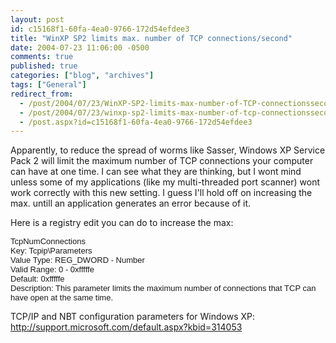 ```yaml
---
layout: post
id: c15168f1-60fa-4ea0-9766-172d54efdee3
title: "WinXP SP2 limits max. number of TCP connections/second"
date: 2004-07-23 11:06:00 -0500
comments: true
published: true
categories: ["blog", "archives"]
tags: ["General"]
redirect_from: 
  - /post/2004/07/23/WinXP-SP2-limits-max-number-of-TCP-connectionssecond
  - /post/2004/07/23/winxp-sp2-limits-max-number-of-tcp-connectionssecond
  - /post.aspx?id=c15168f1-60fa-4ea0-9766-172d54efdee3
---
```

<!-- more -->
<P>Apparently, to reduce the spread of worms like Sasser, Windows XP Service Pack 2 will limit the maximum number of TCP connections your computer can have at one time. I can see what they are thinking, but I&nbsp;wont mind unless some of my applications (like my multi-threaded port scanner)&nbsp;wont work correctly with this new setting. I guess I'll hold off on increasing the max. untill an application&nbsp;generates an error&nbsp;because of it.</P>
<P>Here is a registry edit you can do to increase the max:</P>
<P><FONT face=Arial size=2>TcpNumConnections<BR>Key: Tcpip\Parameters<BR>Value Type: REG_DWORD - Number<BR>Valid Range: 0 - 0xfffffe<BR>Default: 0xfffffe<BR>Description: This parameter limits the maximum number of connections that TCP can have open at the same time.</FONT> </FONT></P>
<P class=indent>TCP/IP and NBT configuration parameters for Windows XP: <A href="http://support.microsoft.com/default.aspx?kbid=314053">http://support.microsoft.com/default.aspx?kbid=314053</A></P>
